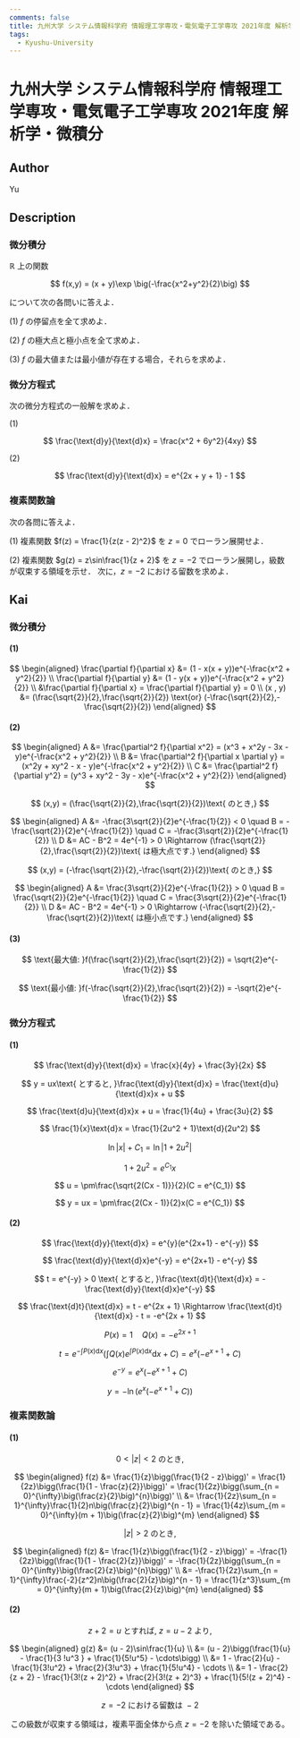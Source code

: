 ```yaml
---
comments: false
title: 九州大学 システム情報科学府 情報理工学専攻・電気電子工学専攻 2021年度 解析学・微積分
tags:
  - Kyushu-University
---
```

# 九州大学 システム情報科学府 情報理工学専攻・電気電子工学専攻 2021年度 解析学・微積分

## **Author**
Yu

## **Description**
### 微分積分
$\mathbb{R}$ 上の関数

$$
f(x,y) = (x + y)\exp \big(-\frac{x^2+y^2}{2}\big)
$$

について次の各問いに答えよ．

(1) $f$ の停留点を全て求めよ．

(2) $f$ の極大点と極小点を全て求めよ．

(3) $f$ の最大値または最小値が存在する場合，それらを求めよ．

### 微分方程式
次の微分方程式の一般解を求めよ．

(1)

$$
\frac{\text{d}y}{\text{d}x} = \frac{x^2 + 6y^2}{4xy}
$$

(2)

$$
\frac{\text{d}y}{\text{d}x} = e^{2x + y + 1} - 1
$$

### 複素関数論
次の各問に答えよ．

(1) 複素関数 $f(z) = \frac{1}{z(z - 2)^2}$ を $z = 0$ でローラン展開せよ．

(2) 複素関数 $g(z) = z\sin\frac{1}{z + 2}$ を $z = −2$ でローラン展開し，級数が収束する領域を示せ．
次に，$z = −2$ における留数を求めよ．

## **Kai** 
### 微分積分
#### (1)

$$
\begin{aligned}
\frac{\partial f}{\partial x} &= (1 - x(x + y))e^{-\frac{x^2 + y^2}{2}} \\
\frac{\partial f}{\partial y} &= (1 - y(x + y))e^{-\frac{x^2 + y^2}{2}} \\
&\frac{\partial f}{\partial x} = \frac{\partial f}{\partial y} = 0 \\
(x , y) &= (\frac{\sqrt{2}}{2},\frac{\sqrt{2}}{2}) \text{or} (-\frac{\sqrt{2}}{2},-\frac{\sqrt{2}}{2})
\end{aligned}
$$

#### (2)

$$
\begin{aligned}
A &= \frac{\partial^2 f}{\partial x^2} = (x^3 + x^2y - 3x - y)e^{-\frac{x^2 + y^2}{2}} \\
B &= \frac{\partial^2 f}{\partial x \partial y} = (x^2y + xy^2 - x - y)e^{-\frac{x^2 + y^2}{2}} \\
C &= \frac{\partial^2 f}{\partial y^2} = (y^3 + xy^2 - 3y - x)e^{-\frac{x^2 + y^2}{2}}
\end{aligned}
$$

$$
(x,y) = (\frac{\sqrt{2}}{2},\frac{\sqrt{2}}{2})\text{ のとき,}
$$

$$
\begin{aligned}
A &= -\frac{3\sqrt{2}}{2}e^{-\frac{1}{2}} < 0 \quad B = -\frac{\sqrt{2}}{2}e^{-\frac{1}{2}} \quad C = -\frac{3\sqrt{2}}{2}e^{-\frac{1}{2}} \\
D &= AC - B^2 = 4e^{-1} > 0 \Rightarrow (\frac{\sqrt{2}}{2},\frac{\sqrt{2}}{2})\text{ は極大点です.}
\end{aligned}
$$

$$
(x,y) = (-\frac{\sqrt{2}}{2},-\frac{\sqrt{2}}{2})\text{ のとき,}
$$

$$
\begin{aligned}
A &= \frac{3\sqrt{2}}{2}e^{-\frac{1}{2}} > 0 \quad B = \frac{\sqrt{2}}{2}e^{-\frac{1}{2}} \quad C = \frac{3\sqrt{2}}{2}e^{-\frac{1}{2}} \\
D &= AC - B^2 = 4e^{-1} > 0 \Rightarrow (-\frac{\sqrt{2}}{2},-\frac{\sqrt{2}}{2})\text{ は極小点です.}
\end{aligned}
$$

#### (3)

$$
\text{最大値: }f(\frac{\sqrt{2}}{2},\frac{\sqrt{2}}{2}) = \sqrt{2}e^{-\frac{1}{2}}
$$

$$
\text{最小値: }f(-\frac{\sqrt{2}}{2},\frac{\sqrt{2}}{2}) = -\sqrt{2}e^{-\frac{1}{2}}
$$

### 微分方程式
#### (1)

$$
\frac{\text{d}y}{\text{d}x} = \frac{x}{4y} + \frac{3y}{2x}
$$

$$
y = ux\text{ とすると, }\frac{\text{d}y}{\text{d}x} = \frac{\text{d}u}{\text{d}x}x + u
$$

$$
\frac{\text{d}u}{\text{d}x}x + u = \frac{1}{4u} + \frac{3u}{2}
$$

$$
\frac{1}{x}\text{d}x = \frac{1}{2u^2 + 1}\text{d}(2u^2)
$$

$$
\ln|x| + C_1 = \ln|1 + 2u^2|
$$

$$
1 + 2u^2 = e^{C_1}x
$$

$$
u = \pm\frac{\sqrt{2(Cx - 1)}}{2}(C = e^{C_1})
$$

$$
y = ux = \pm\frac{2(Cx - 1)}{2}x(C = e^{C_1})
$$

#### (2)

$$
\frac{\text{d}y}{\text{d}x} = e^{y}(e^{2x+1} - e^{-y})
$$

$$
\frac{\text{d}y}{\text{d}x}e^{-y} = e^{2x+1} - e^{-y}
$$

$$
t = e^{-y} > 0 \text{ とすると, }\frac{\text{d}t}{\text{d}x} = -\frac{\text{d}y}{\text{d}x}e^{-y}
$$

$$
\frac{\text{d}t}{\text{d}x} = t - e^{2x + 1} \Rightarrow \frac{\text{d}t}{\text{d}x} - t = -e^{2x + 1}
$$

$$
P(x) = 1 \quad Q(x) = -e^{2x + 1}
$$

$$
t = e^{-\int P(x)\text{d}x}\big(\int Q(x)e^{\int P(x)\text{d}x}\text{d}x + C\big) = e^{x}(-e^{x + 1} + C)
$$

$$
e^{-y} = e^{x}(-e^{x + 1} + C)
$$

$$
y = -\ln(e^{x}(-e^{x + 1} + C))
$$

### 複素関数論
#### (1)

$$
0 < |z| < 2 \text{ のとき, }
$$

$$
\begin{aligned}
f(z) &= \frac{1}{z}\bigg(\frac{1}{2 - z}\bigg)' = \frac{1}{2z}\bigg(\frac{1}{1 - \frac{z}{2}}\bigg)' = \frac{1}{2z}\bigg(\sum_{n = 0}^{\infty}\big(\frac{z}{2}\big)^{n}\bigg)' \\
&= \frac{1}{2z}\sum_{n = 1}^{\infty}\frac{1}{2}n\big(\frac{z}{2}\big)^{n - 1} = \frac{1}{4z}\sum_{m = 0}^{\infty}(m + 1)\big(\frac{z}{2}\big)^{m}
\end{aligned}
$$

$$
|z| > 2 \text{ のとき, }
$$

$$
\begin{aligned}
f(z) &= \frac{1}{z}\bigg(\frac{1}{2 - z}\bigg)' = -\frac{1}{2z}\bigg(\frac{1}{1 - \frac{2}{z}}\bigg)' = -\frac{1}{2z}\bigg(\sum_{n = 0}^{\infty}\big(\frac{2}{z}\big)^{n}\bigg)' \\
&= -\frac{1}{2z}\sum_{n = 1}^{\infty}\frac{-2}{z^2}n\big(\frac{2}{z}\big)^{n - 1} = \frac{1}{z^3}\sum_{m = 0}^{\infty}(m + 1)\big(\frac{2}{z}\big)^{m}
\end{aligned}
$$

#### (2)

$$
z + 2 = u \text{ とすれば, }z = u - 2 \text{ より, }
$$

$$
\begin{aligned}
g(z) &= (u - 2)\sin\frac{1}{u} \\
&= (u - 2)\bigg(\frac{1}{u} - \frac{1}{3
!u^3 } + \frac{1}{5!u^5} - \cdots\bigg) \\
&= 1 - \frac{2}{u} - \frac{1}{3!u^2} + \frac{2}{3!u^3} + \frac{1}{5!u^4} - \cdots \\
&= 1 - \frac{2}{z + 2} - \frac{1}{3!(z + 2)^2} + \frac{2}{3!(z + 2)^3} + \frac{1}{5!(z + 2)^4} - \cdots 
\end{aligned}
$$

$$
z = -2 \text{ における留数は } -2
$$

$$
\text{ この級数が収束する領域は，複素平面全体から点 }z = -2\text{ を除いた領域である。}
$$